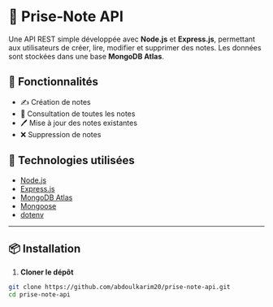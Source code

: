 # 📓 Prise‑Note API

Une API REST simple développée avec **Node.js** et **Express.js**, permettant aux utilisateurs de créer, lire, modifier et supprimer des notes. Les données sont stockées dans une base **MongoDB Atlas**.

## 🚀 Fonctionnalités

- ✍️ Création de notes
- 📄 Consultation de toutes les notes
- 🖊️ Mise à jour des notes existantes
- ❌ Suppression de notes

## 🧰 Technologies utilisées

- [Node.js](https://nodejs.org/)
- [Express.js](https://expressjs.com/)
- [MongoDB Atlas](https://www.mongodb.com/cloud/atlas)
- [Mongoose](https://mongoosejs.com/)
- [dotenv](https://www.npmjs.com/package/dotenv)

---

## 📦 Installation

1. **Cloner le dépôt**

```bash
git clone https://github.com/abdoulkarim20/prise-note-api.git
cd prise-note-api
